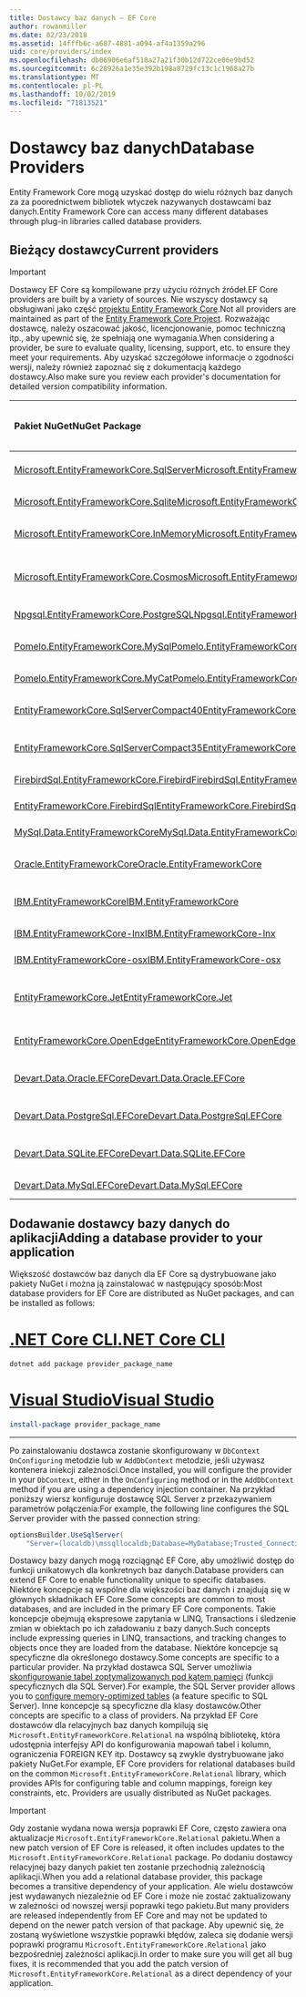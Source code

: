 ```yaml
---
title: Dostawcy baz danych — EF Core
author: rowanmiller
ms.date: 02/23/2018
ms.assetid: 14fffb6c-a687-4881-a094-af4a1359a296
uid: core/providers/index
ms.openlocfilehash: db06906e6af518a27a21f30b12d722ce06e9bd52
ms.sourcegitcommit: 6c28926a1e35e392b198a8729fc13c1c1968a27b
ms.translationtype: MT
ms.contentlocale: pl-PL
ms.lasthandoff: 10/02/2019
ms.locfileid: "71813521"
---
```

# <a name="database-providers"></a><span data-ttu-id="a0b9d-102">Dostawcy baz danych</span><span class="sxs-lookup"><span data-stu-id="a0b9d-102">Database Providers</span></span>

<span data-ttu-id="a0b9d-103">Entity Framework Core mogą uzyskać dostęp do wielu różnych baz danych za za poorednictwem bibliotek wtyczek nazywanych dostawcami baz danych.</span><span class="sxs-lookup"><span data-stu-id="a0b9d-103">Entity Framework Core can access many different databases through plug-in libraries called database providers.</span></span>

## <a name="current-providers"></a><span data-ttu-id="a0b9d-104">Bieżący dostawcy</span><span class="sxs-lookup"><span data-stu-id="a0b9d-104">Current providers</span></span>
> [!IMPORTANT]  
> <span data-ttu-id="a0b9d-105">Dostawcy EF Core są kompilowane przy użyciu różnych źródeł.</span><span class="sxs-lookup"><span data-stu-id="a0b9d-105">EF Core providers are built by a variety of sources.</span></span> <span data-ttu-id="a0b9d-106">Nie wszyscy dostawcy są obsługiwani jako część [projektu Entity Framework Core](https://github.com/aspnet/EntityFrameworkCore).</span><span class="sxs-lookup"><span data-stu-id="a0b9d-106">Not all providers are maintained as part of the [Entity Framework Core Project](https://github.com/aspnet/EntityFrameworkCore).</span></span> <span data-ttu-id="a0b9d-107">Rozważając dostawcę, należy oszacować jakość, licencjonowanie, pomoc techniczną itp., aby upewnić się, że spełniają one wymagania.</span><span class="sxs-lookup"><span data-stu-id="a0b9d-107">When considering a provider, be sure to evaluate quality, licensing, support, etc. to ensure they meet your requirements.</span></span> <span data-ttu-id="a0b9d-108">Aby uzyskać szczegółowe informacje o zgodności wersji, należy również zapoznać się z dokumentacją każdego dostawcy.</span><span class="sxs-lookup"><span data-stu-id="a0b9d-108">Also make sure you review each provider's documentation for detailed version compatibility information.</span></span>

| <span data-ttu-id="a0b9d-109">Pakiet NuGet</span><span class="sxs-lookup"><span data-stu-id="a0b9d-109">NuGet Package</span></span>                                                                                                        | <span data-ttu-id="a0b9d-110">Obsługiwane aparaty bazy danych</span><span class="sxs-lookup"><span data-stu-id="a0b9d-110">Supported database engines</span></span> | <span data-ttu-id="a0b9d-111">Element utrzymujący/dostawca</span><span class="sxs-lookup"><span data-stu-id="a0b9d-111">Maintainer / Vendor</span></span>                                                           | <span data-ttu-id="a0b9d-112">Uwagi/wymagania</span><span class="sxs-lookup"><span data-stu-id="a0b9d-112">Notes / Requirements</span></span> | <span data-ttu-id="a0b9d-113">Przydatne linki</span><span class="sxs-lookup"><span data-stu-id="a0b9d-113">Useful links</span></span>                                                                                                                                                                                       |
|:---------------------------------------------------------------------------------------------------------------------|:---------------------------|:------------------------------------------------------------------------------|:---------------------|:---------------------------------------------------------------------------------------------------------------------------------------------------------------------------------------------------|
| [<span data-ttu-id="a0b9d-114">Microsoft.EntityFrameworkCore.SqlServer</span><span class="sxs-lookup"><span data-stu-id="a0b9d-114">Microsoft.EntityFrameworkCore.SqlServer</span></span>](https://www.nuget.org/packages/Microsoft.EntityFrameworkCore.SqlServer)    | <span data-ttu-id="a0b9d-115">SQL Server 2012 do wewnątrz</span><span class="sxs-lookup"><span data-stu-id="a0b9d-115">SQL Server 2012 onwards</span></span>    | <span data-ttu-id="a0b9d-116">[Projekt EF Core](https://github.com/aspnet/EntityFrameworkCore/) Programu</span><span class="sxs-lookup"><span data-stu-id="a0b9d-116">[EF Core Project](https://github.com/aspnet/EntityFrameworkCore/) (Microsoft)</span></span> |                      | [<span data-ttu-id="a0b9d-117">docs</span><span class="sxs-lookup"><span data-stu-id="a0b9d-117">docs</span></span>](xref:core/providers/sql-server/index)                                                                                                                                                       |
| [<span data-ttu-id="a0b9d-118">Microsoft.EntityFrameworkCore.Sqlite</span><span class="sxs-lookup"><span data-stu-id="a0b9d-118">Microsoft.EntityFrameworkCore.Sqlite</span></span>](https://www.nuget.org/packages/Microsoft.EntityFrameworkCore.Sqlite)          | <span data-ttu-id="a0b9d-119">SQLite 3,7</span><span class="sxs-lookup"><span data-stu-id="a0b9d-119">SQLite 3.7 onwards</span></span>         | <span data-ttu-id="a0b9d-120">[Projekt EF Core](https://github.com/aspnet/EntityFrameworkCore/) Programu</span><span class="sxs-lookup"><span data-stu-id="a0b9d-120">[EF Core Project](https://github.com/aspnet/EntityFrameworkCore/) (Microsoft)</span></span> |                      | [<span data-ttu-id="a0b9d-121">docs</span><span class="sxs-lookup"><span data-stu-id="a0b9d-121">docs</span></span>](xref:core/providers/sqlite/index)                                                                                                                                                           |
| [<span data-ttu-id="a0b9d-122">Microsoft.EntityFrameworkCore.InMemory</span><span class="sxs-lookup"><span data-stu-id="a0b9d-122">Microsoft.EntityFrameworkCore.InMemory</span></span>](https://www.nuget.org/packages/Microsoft.EntityFrameworkCore.InMemory)      | <span data-ttu-id="a0b9d-123">EF Core bazę danych w pamięci</span><span class="sxs-lookup"><span data-stu-id="a0b9d-123">EF Core in-memory database</span></span> | <span data-ttu-id="a0b9d-124">[Projekt EF Core](https://github.com/aspnet/EntityFrameworkCore/) Programu</span><span class="sxs-lookup"><span data-stu-id="a0b9d-124">[EF Core Project](https://github.com/aspnet/EntityFrameworkCore/) (Microsoft)</span></span> | <span data-ttu-id="a0b9d-125">Tylko do testowania</span><span class="sxs-lookup"><span data-stu-id="a0b9d-125">For testing only</span></span>     | [<span data-ttu-id="a0b9d-126">docs</span><span class="sxs-lookup"><span data-stu-id="a0b9d-126">docs</span></span>](xref:core/providers/in-memory/index)                                                                                                                                                        |
| [<span data-ttu-id="a0b9d-127">Microsoft.EntityFrameworkCore.Cosmos</span><span class="sxs-lookup"><span data-stu-id="a0b9d-127">Microsoft.EntityFrameworkCore.Cosmos</span></span>](https://www.nuget.org/packages/Microsoft.EntityFrameworkCore.Cosmos)          | <span data-ttu-id="a0b9d-128">Interfejs API SQL usługi Azure Cosmos DB</span><span class="sxs-lookup"><span data-stu-id="a0b9d-128">Azure Cosmos DB SQL API</span></span>    | <span data-ttu-id="a0b9d-129">[Projekt EF Core](https://github.com/aspnet/EntityFrameworkCore/) Programu</span><span class="sxs-lookup"><span data-stu-id="a0b9d-129">[EF Core Project](https://github.com/aspnet/EntityFrameworkCore/) (Microsoft)</span></span> |                      | [<span data-ttu-id="a0b9d-130">docs</span><span class="sxs-lookup"><span data-stu-id="a0b9d-130">docs</span></span>](xref:core/providers/cosmos/index)                                                                                         |
| [<span data-ttu-id="a0b9d-131">Npgsql.EntityFrameworkCore.PostgreSQL</span><span class="sxs-lookup"><span data-stu-id="a0b9d-131">Npgsql.EntityFrameworkCore.PostgreSQL</span></span>](https://www.nuget.org/packages/Npgsql.EntityFrameworkCore.PostgreSQL)        | <span data-ttu-id="a0b9d-132">PostgreSQL</span><span class="sxs-lookup"><span data-stu-id="a0b9d-132">PostgreSQL</span></span>                 | [<span data-ttu-id="a0b9d-133">Zespół deweloperów Npgsql</span><span class="sxs-lookup"><span data-stu-id="a0b9d-133">Npgsql Development Team</span></span>](https://github.com/npgsql)                          |                      | [<span data-ttu-id="a0b9d-134">docs</span><span class="sxs-lookup"><span data-stu-id="a0b9d-134">docs</span></span>](http://www.npgsql.org/efcore/index.html)                                                                                                                                                    |
| [<span data-ttu-id="a0b9d-135">Pomelo.EntityFrameworkCore.MySql</span><span class="sxs-lookup"><span data-stu-id="a0b9d-135">Pomelo.EntityFrameworkCore.MySql</span></span>](https://www.nuget.org/packages/Pomelo.EntityFrameworkCore.MySql)                  | <span data-ttu-id="a0b9d-136">MySQL, MariaDB</span><span class="sxs-lookup"><span data-stu-id="a0b9d-136">MySQL, MariaDB</span></span>             | [<span data-ttu-id="a0b9d-137">Projekt pomelo Foundation</span><span class="sxs-lookup"><span data-stu-id="a0b9d-137">Pomelo Foundation Project</span></span>](https://github.com/PomeloFoundation)              |                      | [<span data-ttu-id="a0b9d-138">readme</span><span class="sxs-lookup"><span data-stu-id="a0b9d-138">readme</span></span>](https://github.com/PomeloFoundation/Pomelo.EntityFrameworkCore.MySql/blob/master/README.md)                                                                                               |
| [<span data-ttu-id="a0b9d-139">Pomelo.EntityFrameworkCore.MyCat</span><span class="sxs-lookup"><span data-stu-id="a0b9d-139">Pomelo.EntityFrameworkCore.MyCat</span></span>](https://www.nuget.org/packages/Pomelo.EntityFrameworkCore.MyCat)                  | <span data-ttu-id="a0b9d-140">Serwer MyCAT</span><span class="sxs-lookup"><span data-stu-id="a0b9d-140">MyCAT Server</span></span>               | [<span data-ttu-id="a0b9d-141">Projekt pomelo Foundation</span><span class="sxs-lookup"><span data-stu-id="a0b9d-141">Pomelo Foundation Project</span></span>](https://github.com/PomeloFoundation)              | <span data-ttu-id="a0b9d-142">Tylko wersja wstępna</span><span class="sxs-lookup"><span data-stu-id="a0b9d-142">Prerelease only</span></span>      | [<span data-ttu-id="a0b9d-143">readme</span><span class="sxs-lookup"><span data-stu-id="a0b9d-143">readme</span></span>](https://github.com/PomeloFoundation/Pomelo.EntityFrameworkCore.MyCat/blob/master/README.md)                                                                                               |
| [<span data-ttu-id="a0b9d-144">EntityFrameworkCore.SqlServerCompact40</span><span class="sxs-lookup"><span data-stu-id="a0b9d-144">EntityFrameworkCore.SqlServerCompact40</span></span>](https://www.nuget.org/packages/EntityFrameworkCore.SqlServerCompact40)      | <span data-ttu-id="a0b9d-145">SQL Server Compact 4.0</span><span class="sxs-lookup"><span data-stu-id="a0b9d-145">SQL Server Compact 4.0</span></span>     | [<span data-ttu-id="a0b9d-146">Erik Ejlskov Jensen</span><span class="sxs-lookup"><span data-stu-id="a0b9d-146">Erik Ejlskov Jensen</span></span>](https://github.com/ErikEJ/)                             | <span data-ttu-id="a0b9d-147">.NET Framework</span><span class="sxs-lookup"><span data-stu-id="a0b9d-147">.NET Framework</span></span>       | [<span data-ttu-id="a0b9d-148">wiki</span><span class="sxs-lookup"><span data-stu-id="a0b9d-148">wiki</span></span>](https://github.com/ErikEJ/EntityFramework.SqlServerCompact/wiki/Using-EF-Core-with-SQL-Server-Compact-in-Traditional-.NET-Applications)                                                     |
| [<span data-ttu-id="a0b9d-149">EntityFrameworkCore.SqlServerCompact35</span><span class="sxs-lookup"><span data-stu-id="a0b9d-149">EntityFrameworkCore.SqlServerCompact35</span></span>](https://www.nuget.org/packages/EntityFrameworkCore.SqlServerCompact35)      | <span data-ttu-id="a0b9d-150">SQL Server Compact 3.5</span><span class="sxs-lookup"><span data-stu-id="a0b9d-150">SQL Server Compact 3.5</span></span>     | [<span data-ttu-id="a0b9d-151">Erik Ejlskov Jensen</span><span class="sxs-lookup"><span data-stu-id="a0b9d-151">Erik Ejlskov Jensen</span></span>](https://github.com/ErikEJ/)                             | <span data-ttu-id="a0b9d-152">.NET Framework</span><span class="sxs-lookup"><span data-stu-id="a0b9d-152">.NET Framework</span></span>       | [<span data-ttu-id="a0b9d-153">wiki</span><span class="sxs-lookup"><span data-stu-id="a0b9d-153">wiki</span></span>](https://github.com/ErikEJ/EntityFramework.SqlServerCompact/wiki/Using-EF-Core-with-SQL-Server-Compact-in-Traditional-.NET-Applications)                                                     |
| [<span data-ttu-id="a0b9d-154">FirebirdSql.EntityFrameworkCore.Firebird</span><span class="sxs-lookup"><span data-stu-id="a0b9d-154">FirebirdSql.EntityFrameworkCore.Firebird</span></span>](https://www.nuget.org/packages/FirebirdSql.EntityFrameworkCore.Firebird/) | <span data-ttu-id="a0b9d-155">Firebird 2,5 i 3. x</span><span class="sxs-lookup"><span data-stu-id="a0b9d-155">Firebird 2.5 and 3.x</span></span>       | [<span data-ttu-id="a0b9d-156">Jiří Činčura</span><span class="sxs-lookup"><span data-stu-id="a0b9d-156">Jiří Činčura</span></span>](https://github.com/cincuranet)                                 |                      | [<span data-ttu-id="a0b9d-157">docs</span><span class="sxs-lookup"><span data-stu-id="a0b9d-157">docs</span></span>](https://github.com/cincuranet/FirebirdSql.Data.FirebirdClient/blob/master/Provider/docs/entity-framework-core.md)                                                                           |
| [<span data-ttu-id="a0b9d-158">EntityFrameworkCore.FirebirdSql</span><span class="sxs-lookup"><span data-stu-id="a0b9d-158">EntityFrameworkCore.FirebirdSql</span></span>](https://www.nuget.org/packages/EntityFrameworkCore.FirebirdSql/)                   | <span data-ttu-id="a0b9d-159">Firebird 2,5 i 3. x</span><span class="sxs-lookup"><span data-stu-id="a0b9d-159">Firebird 2.5 and 3.x</span></span>       | [<span data-ttu-id="a0b9d-160">Rafael Almeida</span><span class="sxs-lookup"><span data-stu-id="a0b9d-160">Rafael Almeida</span></span>](https://github.com/ralmsdeveloper)                           |                      | [<span data-ttu-id="a0b9d-161">wiki</span><span class="sxs-lookup"><span data-stu-id="a0b9d-161">wiki</span></span>](https://github.com/ralmsdeveloper/EntityFrameworkCore.FirebirdSQL/wiki)                                                                                                                     |
| [<span data-ttu-id="a0b9d-162">MySql.Data.EntityFrameworkCore</span><span class="sxs-lookup"><span data-stu-id="a0b9d-162">MySql.Data.EntityFrameworkCore</span></span>](https://www.nuget.org/packages/MySql.Data.EntityFrameworkCore)                      | <span data-ttu-id="a0b9d-163">MySQL</span><span class="sxs-lookup"><span data-stu-id="a0b9d-163">MySQL</span></span>                      | <span data-ttu-id="a0b9d-164">[Projekt MySQL](http://dev.mysql.com) Database</span><span class="sxs-lookup"><span data-stu-id="a0b9d-164">[MySQL project](http://dev.mysql.com) (Oracle)</span></span>                                |                      | [<span data-ttu-id="a0b9d-165">docs</span><span class="sxs-lookup"><span data-stu-id="a0b9d-165">docs</span></span>](https://dev.mysql.com/doc/connector-net/en/connector-net-entityframework-core.html)                                                                                                         |
| [<span data-ttu-id="a0b9d-166">Oracle.EntityFrameworkCore</span><span class="sxs-lookup"><span data-stu-id="a0b9d-166">Oracle.EntityFrameworkCore</span></span>](https://www.nuget.org/packages/Oracle.EntityFrameworkCore/)                             | <span data-ttu-id="a0b9d-167">Oracle DB 11,2 do wewnątrz</span><span class="sxs-lookup"><span data-stu-id="a0b9d-167">Oracle DB 11.2 onwards</span></span>     | [<span data-ttu-id="a0b9d-168">Oracle</span><span class="sxs-lookup"><span data-stu-id="a0b9d-168">Oracle</span></span>](https://www.oracle.com/technetwork/topics/dotnet/)                   | <span data-ttu-id="a0b9d-169">Wersja wstępna</span><span class="sxs-lookup"><span data-stu-id="a0b9d-169">Prerelease</span></span>           | [<span data-ttu-id="a0b9d-170">producenta</span><span class="sxs-lookup"><span data-stu-id="a0b9d-170">website</span></span>](https://www.oracle.com/technetwork/topics/dotnet/)                                                                                                                                       |
| [<span data-ttu-id="a0b9d-171">IBM.EntityFrameworkCore</span><span class="sxs-lookup"><span data-stu-id="a0b9d-171">IBM.EntityFrameworkCore</span></span>](https://www.nuget.org/packages/IBM.EntityFrameworkCore)                                    | <span data-ttu-id="a0b9d-172">Db2, Informix</span><span class="sxs-lookup"><span data-stu-id="a0b9d-172">Db2, Informix</span></span>              | [<span data-ttu-id="a0b9d-173">IBM</span><span class="sxs-lookup"><span data-stu-id="a0b9d-173">IBM</span></span>](https://ibm.com)                                                        | <span data-ttu-id="a0b9d-174">Wersja systemu Windows</span><span class="sxs-lookup"><span data-stu-id="a0b9d-174">Windows version</span></span>      | [<span data-ttu-id="a0b9d-175">blog</span><span class="sxs-lookup"><span data-stu-id="a0b9d-175">blog</span></span>](https://www.ibm.com/developerworks/community/blogs/96960515-2ea1-4391-8170-b0515d08e4da/entry/Creating_Entity_Data_Model_using_IBM_Data_Server_providers_for_Entity_Framework_Core?lang=en) |
| [<span data-ttu-id="a0b9d-176">IBM.EntityFrameworkCore-lnx</span><span class="sxs-lookup"><span data-stu-id="a0b9d-176">IBM.EntityFrameworkCore-lnx</span></span>](https://www.nuget.org/packages/IBM.EntityFrameworkCore-lnx)                            | <span data-ttu-id="a0b9d-177">Db2, Informix</span><span class="sxs-lookup"><span data-stu-id="a0b9d-177">Db2, Informix</span></span>              | [<span data-ttu-id="a0b9d-178">IBM</span><span class="sxs-lookup"><span data-stu-id="a0b9d-178">IBM</span></span>](https://ibm.com)                                                        | <span data-ttu-id="a0b9d-179">Wersja systemu Linux</span><span class="sxs-lookup"><span data-stu-id="a0b9d-179">Linux version</span></span>        | [<span data-ttu-id="a0b9d-180">blog</span><span class="sxs-lookup"><span data-stu-id="a0b9d-180">blog</span></span>](https://www.ibm.com/developerworks/community/blogs/96960515-2ea1-4391-8170-b0515d08e4da/entry/Creating_Entity_Data_Model_using_IBM_Data_Server_providers_for_Entity_Framework_Core?lang=en) |
| [<span data-ttu-id="a0b9d-181">IBM.EntityFrameworkCore-osx</span><span class="sxs-lookup"><span data-stu-id="a0b9d-181">IBM.EntityFrameworkCore-osx</span></span>](https://www.nuget.org/packages/IBM.EntityFrameworkCore-osx)                            | <span data-ttu-id="a0b9d-182">Db2, Informix</span><span class="sxs-lookup"><span data-stu-id="a0b9d-182">Db2, Informix</span></span>              | [<span data-ttu-id="a0b9d-183">IBM</span><span class="sxs-lookup"><span data-stu-id="a0b9d-183">IBM</span></span>](https://ibm.com)                                                        | <span data-ttu-id="a0b9d-184">wersja macOS</span><span class="sxs-lookup"><span data-stu-id="a0b9d-184">macOS version</span></span>        | [<span data-ttu-id="a0b9d-185">blog</span><span class="sxs-lookup"><span data-stu-id="a0b9d-185">blog</span></span>](https://www.ibm.com/developerworks/community/blogs/96960515-2ea1-4391-8170-b0515d08e4da/entry/Creating_Entity_Data_Model_using_IBM_Data_Server_providers_for_Entity_Framework_Core?lang=en) |
| [<span data-ttu-id="a0b9d-186">EntityFrameworkCore.Jet</span><span class="sxs-lookup"><span data-stu-id="a0b9d-186">EntityFrameworkCore.Jet</span></span>](https://www.nuget.org/packages/EntityFrameworkCore.Jet/)                                   | <span data-ttu-id="a0b9d-187">Pliki programu Microsoft Access</span><span class="sxs-lookup"><span data-stu-id="a0b9d-187">Microsoft Access files</span></span>     | [<span data-ttu-id="a0b9d-188">Bubi</span><span class="sxs-lookup"><span data-stu-id="a0b9d-188">Bubi</span></span>](https://github.com/bubibubi)                                           | <span data-ttu-id="a0b9d-189">.NET Framework</span><span class="sxs-lookup"><span data-stu-id="a0b9d-189">.NET Framework</span></span>       | [<span data-ttu-id="a0b9d-190">readme</span><span class="sxs-lookup"><span data-stu-id="a0b9d-190">readme</span></span>](https://github.com/bubibubi/EntityFrameworkCore.Jet/blob/master/docs/README.md)                                                                                                           |
| [<span data-ttu-id="a0b9d-191">EntityFrameworkCore.OpenEdge</span><span class="sxs-lookup"><span data-stu-id="a0b9d-191">EntityFrameworkCore.OpenEdge</span></span>](https://www.nuget.org/packages/EntityFrameworkCore.OpenEdge/)                         | <span data-ttu-id="a0b9d-192">OpenEdge postępu</span><span class="sxs-lookup"><span data-stu-id="a0b9d-192">Progress OpenEdge</span></span>          | [<span data-ttu-id="a0b9d-193">Alex Wiese</span><span class="sxs-lookup"><span data-stu-id="a0b9d-193">Alex Wiese</span></span>](https://github.com/alexwiese)                                    |                      | [<span data-ttu-id="a0b9d-194">readme</span><span class="sxs-lookup"><span data-stu-id="a0b9d-194">readme</span></span>](https://github.com/alexwiese/EntityFrameworkCore.OpenEdge/blob/master/README.md)                                                                                                          |
| [<span data-ttu-id="a0b9d-195">Devart.Data.Oracle.EFCore</span><span class="sxs-lookup"><span data-stu-id="a0b9d-195">Devart.Data.Oracle.EFCore</span></span>](https://www.nuget.org/packages/Devart.Data.Oracle.EFCore/)                               | <span data-ttu-id="a0b9d-196">Oracle DB 9.2.0.4</span><span class="sxs-lookup"><span data-stu-id="a0b9d-196">Oracle DB 9.2.0.4 onwards</span></span>  | [<span data-ttu-id="a0b9d-197">DevArt</span><span class="sxs-lookup"><span data-stu-id="a0b9d-197">DevArt</span></span>](https://www.devart.com/)                                             | <span data-ttu-id="a0b9d-198">Święcona</span><span class="sxs-lookup"><span data-stu-id="a0b9d-198">Paid</span></span>                 | [<span data-ttu-id="a0b9d-199">docs</span><span class="sxs-lookup"><span data-stu-id="a0b9d-199">docs</span></span>](https://www.devart.com/dotconnect/oracle/docs/)                                                                                                                                             |
| [<span data-ttu-id="a0b9d-200">Devart.Data.PostgreSql.EFCore</span><span class="sxs-lookup"><span data-stu-id="a0b9d-200">Devart.Data.PostgreSql.EFCore</span></span>](https://www.nuget.org/packages/Devart.Data.PostgreSql.EFCore/)                       | <span data-ttu-id="a0b9d-201">PostgreSQL 8,0 do wewnątrz</span><span class="sxs-lookup"><span data-stu-id="a0b9d-201">PostgreSQL 8.0 onwards</span></span>     | [<span data-ttu-id="a0b9d-202">DevArt</span><span class="sxs-lookup"><span data-stu-id="a0b9d-202">DevArt</span></span>](https://www.devart.com/)                                             | <span data-ttu-id="a0b9d-203">Święcona</span><span class="sxs-lookup"><span data-stu-id="a0b9d-203">Paid</span></span>                 | [<span data-ttu-id="a0b9d-204">docs</span><span class="sxs-lookup"><span data-stu-id="a0b9d-204">docs</span></span>](https://www.devart.com/dotconnect/postgresql/docs/)                                                                                                                                         |
| [<span data-ttu-id="a0b9d-205">Devart.Data.SQLite.EFCore</span><span class="sxs-lookup"><span data-stu-id="a0b9d-205">Devart.Data.SQLite.EFCore</span></span>](https://www.nuget.org/packages/Devart.Data.SQLite.EFCore/)                               | <span data-ttu-id="a0b9d-206">SQLite 3 lub nowszy</span><span class="sxs-lookup"><span data-stu-id="a0b9d-206">SQLite 3 onwards</span></span>           | [<span data-ttu-id="a0b9d-207">DevArt</span><span class="sxs-lookup"><span data-stu-id="a0b9d-207">DevArt</span></span>](https://www.devart.com/)                                             | <span data-ttu-id="a0b9d-208">Święcona</span><span class="sxs-lookup"><span data-stu-id="a0b9d-208">Paid</span></span>                 | [<span data-ttu-id="a0b9d-209">docs</span><span class="sxs-lookup"><span data-stu-id="a0b9d-209">docs</span></span>](https://www.devart.com/dotconnect/sqlite/docs/)                                                                                                                                             |
| [<span data-ttu-id="a0b9d-210">Devart.Data.MySql.EFCore</span><span class="sxs-lookup"><span data-stu-id="a0b9d-210">Devart.Data.MySql.EFCore</span></span>](https://www.nuget.org/packages/Devart.Data.MySql.EFCore/)                                 | <span data-ttu-id="a0b9d-211">Baza danych MySQL 5</span><span class="sxs-lookup"><span data-stu-id="a0b9d-211">MySQL 5 onwards</span></span>            | [<span data-ttu-id="a0b9d-212">DevArt</span><span class="sxs-lookup"><span data-stu-id="a0b9d-212">DevArt</span></span>](https://www.devart.com/)                                             | <span data-ttu-id="a0b9d-213">Święcona</span><span class="sxs-lookup"><span data-stu-id="a0b9d-213">Paid</span></span>                 | [<span data-ttu-id="a0b9d-214">docs</span><span class="sxs-lookup"><span data-stu-id="a0b9d-214">docs</span></span>](https://www.devart.com/dotconnect/mysql/docs/)                                                                                                                                              |

## <a name="adding-a-database-provider-to-your-application"></a><span data-ttu-id="a0b9d-215">Dodawanie dostawcy bazy danych do aplikacji</span><span class="sxs-lookup"><span data-stu-id="a0b9d-215">Adding a database provider to your application</span></span>

<span data-ttu-id="a0b9d-216">Większość dostawców baz danych dla EF Core są dystrybuowane jako pakiety NuGet i można ją zainstalować w następujący sposób:</span><span class="sxs-lookup"><span data-stu-id="a0b9d-216">Most database providers for EF Core are distributed as NuGet packages, and can be installed as follows:</span></span>

# <a name="net-core-clitabdotnet-core-cli"></a>[<span data-ttu-id="a0b9d-217">.NET Core CLI</span><span class="sxs-lookup"><span data-stu-id="a0b9d-217">.NET Core CLI</span></span>](#tab/dotnet-core-cli)

``` console
dotnet add package provider_package_name
```

# <a name="visual-studiotabvs"></a>[<span data-ttu-id="a0b9d-218">Visual Studio</span><span class="sxs-lookup"><span data-stu-id="a0b9d-218">Visual Studio</span></span>](#tab/vs)

``` powershell
install-package provider_package_name
```

***

<span data-ttu-id="a0b9d-219">Po zainstalowaniu dostawca zostanie skonfigurowany w `DbContext` `OnConfiguring` metodzie lub w `AddDbContext` metodzie, jeśli używasz kontenera iniekcji zależności.</span><span class="sxs-lookup"><span data-stu-id="a0b9d-219">Once installed, you will configure the provider in your `DbContext`, either in the `OnConfiguring` method or in the `AddDbContext` method if you are using a dependency injection container.</span></span>
<span data-ttu-id="a0b9d-220">Na przykład poniższy wiersz konfiguruje dostawcę SQL Server z przekazywaniem parametrów połączenia:</span><span class="sxs-lookup"><span data-stu-id="a0b9d-220">For example, the following line configures the SQL Server provider with the passed connection string:</span></span>

``` csharp
optionsBuilder.UseSqlServer(
    "Server=(localdb)\mssqllocaldb;Database=MyDatabase;Trusted_Connection=True;");
```  

<span data-ttu-id="a0b9d-221">Dostawcy bazy danych mogą rozciągnąć EF Core, aby umożliwić dostęp do funkcji unikatowych dla konkretnych baz danych.</span><span class="sxs-lookup"><span data-stu-id="a0b9d-221">Database providers can extend EF Core to enable functionality unique to specific databases.</span></span>
<span data-ttu-id="a0b9d-222">Niektóre koncepcje są wspólne dla większości baz danych i znajdują się w głównych składnikach EF Core.</span><span class="sxs-lookup"><span data-stu-id="a0b9d-222">Some concepts are common to most databases, and are included in the primary EF Core components.</span></span>
<span data-ttu-id="a0b9d-223">Takie koncepcje obejmują ekspresowe zapytania w LINQ, Transactions i śledzenie zmian w obiektach po ich załadowaniu z bazy danych.</span><span class="sxs-lookup"><span data-stu-id="a0b9d-223">Such concepts include expressing queries in LINQ, transactions, and tracking changes to objects once they are loaded from the database.</span></span>
<span data-ttu-id="a0b9d-224">Niektóre koncepcje są specyficzne dla określonego dostawcy.</span><span class="sxs-lookup"><span data-stu-id="a0b9d-224">Some concepts are specific to a particular provider.</span></span>
<span data-ttu-id="a0b9d-225">Na przykład dostawca SQL Server umożliwia [skonfigurowanie tabel zoptymalizowanych pod kątem pamięci](xref:core/providers/sql-server/memory-optimized-tables) (funkcji specyficznych dla SQL Server).</span><span class="sxs-lookup"><span data-stu-id="a0b9d-225">For example, the SQL Server provider allows you to [configure memory-optimized tables](xref:core/providers/sql-server/memory-optimized-tables) (a feature specific to SQL Server).</span></span>
<span data-ttu-id="a0b9d-226">Inne koncepcje są specyficzne dla klasy dostawców.</span><span class="sxs-lookup"><span data-stu-id="a0b9d-226">Other concepts are specific to a class of providers.</span></span>
<span data-ttu-id="a0b9d-227">Na przykład EF Core dostawców dla relacyjnych baz danych kompilują się `Microsoft.EntityFrameworkCore.Relational` na wspólną bibliotekę, która udostępnia interfejsy API do konfigurowania mapowań tabel i kolumn, ograniczenia FOREIGN KEY itp. Dostawcy są zwykle dystrybuowane jako pakiety NuGet.</span><span class="sxs-lookup"><span data-stu-id="a0b9d-227">For example, EF Core providers for relational databases build on the common `Microsoft.EntityFrameworkCore.Relational` library, which provides APIs for configuring table and column mappings, foreign key constraints, etc. Providers are usually distributed as NuGet packages.</span></span>

> [!IMPORTANT]  
> <span data-ttu-id="a0b9d-228">Gdy zostanie wydana nowa wersja poprawki EF Core, często zawiera ona aktualizacje `Microsoft.EntityFrameworkCore.Relational` pakietu.</span><span class="sxs-lookup"><span data-stu-id="a0b9d-228">When a new patch version of EF Core is released, it often includes updates to the `Microsoft.EntityFrameworkCore.Relational` package.</span></span>
> <span data-ttu-id="a0b9d-229">Po dodaniu dostawcy relacyjnej bazy danych pakiet ten zostanie przechodnią zależnością aplikacji.</span><span class="sxs-lookup"><span data-stu-id="a0b9d-229">When you add a relational database provider, this package becomes a transitive dependency of your application.</span></span>
> <span data-ttu-id="a0b9d-230">Ale wielu dostawców jest wydawanych niezależnie od EF Core i może nie zostać zaktualizowany w zależności od nowszej wersji poprawki tego pakietu.</span><span class="sxs-lookup"><span data-stu-id="a0b9d-230">But many providers are released independently from EF Core and may not be updated to depend on the newer patch version of that package.</span></span>
> <span data-ttu-id="a0b9d-231">Aby upewnić się, że zostaną wyświetlone wszystkie poprawki błędów, zaleca się dodanie wersji poprawki programu `Microsoft.EntityFrameworkCore.Relational` jako bezpośredniej zależności aplikacji.</span><span class="sxs-lookup"><span data-stu-id="a0b9d-231">In order to make sure you will get all bug fixes, it is recommended that you add the patch version of `Microsoft.EntityFrameworkCore.Relational` as a direct dependency of your application.</span></span>
